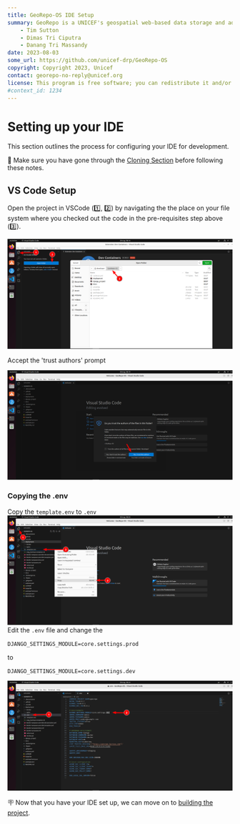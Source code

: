 ```yaml
---
title: GeoRepo-OS IDE Setup
summary: GeoRepo is a UNICEF's geospatial web-based data storage and administrative boundary harmonization platform.
    - Tim Sutton
    - Dimas Tri Ciputra
    - Danang Tri Massandy
date: 2023-08-03
some_url: https://github.com/unicef-drp/GeoRepo-OS
copyright: Copyright 2023, Unicef
contact: georepo-no-reply@unicef.org
license: This program is free software; you can redistribute it and/or modify it under the terms of the GNU Affero General Public License as published by the Free Software Foundation; either version 3 of the License, or (at your option) any later version.
#context_id: 1234
---
```


# Setting up your IDE

This section outlines the process for configuring your IDE for development.

🚩 Make sure you have gone through the [Cloning Section](cloning.md) before following these notes.
## VS Code Setup
 
Open the project in VSCode (1️⃣, 2️⃣) by navigating the the place on your file system where you checked out the code in the pre-requisites step above (3️⃣).

![image.png](./img/ide-setup-1.png)

Accept the 'trust authors' prompt

![image.png](./img/ide-setup-2.png)
### Copying the .env

Copy the `template.env` to `.env`
![image.png](./img/ide-setup-3.png)
Edit the `.env` file and change the 

```
DJANGO_SETTINGS_MODULE=core.settings.prod
```
to   

```
DJANGO_SETTINGS_MODULE=core.settings.dev
```

![image.png](./img/ide-setup-4.png)



🪧 Now that you have your IDE set up, we can move on to [building the project](building.md).
